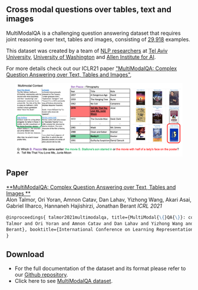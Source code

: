 ## **Cross modal questions over tables, text and images**

MultiModalQA is a challenging question answering dataset that requires joint reasoning over text, tables and images, consisting of [29,918](https://github.com/allenai/MultiModalQA)
examples. 



This dataset was created by a team of [NLP researchers](#authors) at [Tel Aviv University](https://www.tau-nlp.org/), [University of Washington](https://www.cs.washington.edu/research/nlp) and [Allen Institute for AI](https://allenai.org/).

For more details check out our ICLR21
paper ["MultiModalQA: Complex Question Answering over Text, Tables and Images"](https://openreview.net/pdf?id=ee6W5UgQLa),

<center>
    <a href="https://allenai.github.io/Break/figures/intro.png"> 
        <img src="figures/intro.png" height="200">
      </a>
</center>


## **Paper**

[**MultiModalQA: Complex Question Answering over Text, Tables and Images
**](https://arxiv.org/abs/2104.06039)  
Alon Talmor, Ori Yoran, Amnon Catav, Dan Lahav, Yizhong Wang, Akari Asai, Gabriel Ilharco, Hannaneh Hajishirzi, Jonathan Berant
*ICRL 2021*

```markdown
@inproceedings{ talmor2021multimodalqa, title={MultiModal{\{}QA{\}}: complex question answering over text, tables and images}, author={Alon
Talmor and Ori Yoran and Amnon Catav and Dan Lahav and Yizhong Wang and Akari Asai and Gabriel Ilharco and Hannaneh Hajishirzi and Jonathan
Berant}, booktitle={International Conference on Learning Representations}, year={2021}, url={https://openreview.net/forum?id=ee6W5UgQLa}
}
```

## **Download**

- For the full documentation of the dataset and its format please refer to our [Github repository](https://github.com/allenai/MultiModalQA).
- Click here to see [MultiModalQA dataset](https://github.com/allenai/MultiModalQA/dataset).
